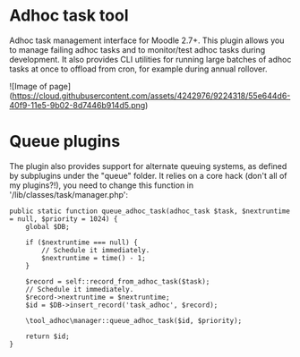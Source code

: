 Adhoc task tool
==================

Adhoc task management interface for Moodle 2.7+.
This plugin allows you to manage failing adhoc tasks and to monitor/test adhoc tasks during development.
It also provides CLI utilities for running large batches of adhoc tasks at once to offload from cron, for example during annual rollover.

![Image of page] (https://cloud.githubusercontent.com/assets/4242976/9224318/55e644d6-40f9-11e5-9b02-8d7446b914d5.png)

Queue plugins
====

The plugin also provides support for alternate queuing systems, as defined by subplugins under the "queue" folder.
It relies on a core hack (don't all of my plugins?!), you need to change this function in '/lib/classes/task/manager.php':
```
public static function queue_adhoc_task(adhoc_task $task, $nextruntime = null, $priority = 1024) {
    global $DB;

    if ($nextruntime === null) {
        // Schedule it immediately.
        $nextruntime = time() - 1;
    }

    $record = self::record_from_adhoc_task($task);
    // Schedule it immediately.
    $record->nextruntime = $nextruntime;
    $id = $DB->insert_record('task_adhoc', $record);

    \tool_adhoc\manager::queue_adhoc_task($id, $priority);

    return $id;
}
```

